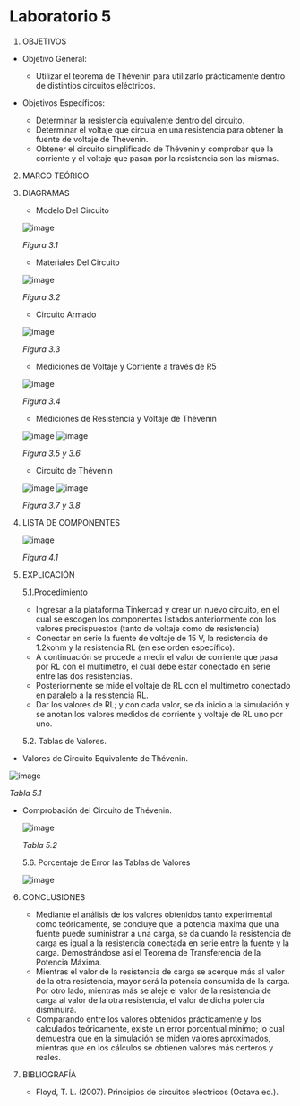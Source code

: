 # Laboratorio 5
1. OBJETIVOS
- Objetivo General:
   
   - Utilizar el teorema de Thévenin para utilizarlo prácticamente dentro de distintios circuitos eléctricos.
   
- Objetivos Específicos:
 
   - Determinar la resistencia equivalente dentro del circuito.
   - Determinar el voltaje que circula en una resistencia para obtener la fuente de voltaje de Thévenin.
   - Obtener el circuito simplificado de Thévenin y comprobar que la corriente y el voltaje que pasan por la resistencia son las mismas.
   
2. MARCO TEÓRICO

   


3. DIAGRAMAS
   - Modelo Del Circuito
   
   ![image](https://user-images.githubusercontent.com/75439689/108273068-155a8980-7141-11eb-9c75-171ccb45f0cc.png)

   *Figura 3.1*
   
   - Materiales Del Circuito
   
   ![image](https://user-images.githubusercontent.com/75439689/108273129-273c2c80-7141-11eb-97c2-a097f8bb2f31.png)
   
   *Figura 3.2*
   
   - Circuito Armado

   ![image](https://user-images.githubusercontent.com/75439689/108273213-43d86480-7141-11eb-91cb-2f60aebcf6ab.png)

   *Figura 3.3*
   
   - Mediciones de Voltaje y Corriente a través de R5
   
   ![image](https://user-images.githubusercontent.com/75439689/108273360-73876c80-7141-11eb-965b-dd38a73e533a.png)
   
   *Figura 3.4*
   
   - Mediciones de Resistencia y Voltaje de Thévenin
   
   ![image](https://user-images.githubusercontent.com/75439689/108273378-797d4d80-7141-11eb-89ff-b5e4d3256676.png)
   ![image](https://user-images.githubusercontent.com/75439689/108273538-ae89a000-7141-11eb-88a3-030de9ffd77a.png)
   
   *Figura 3.5 y 3.6*
   
   - Circuito de Thévenin
   
   ![image](https://user-images.githubusercontent.com/75439689/108273617-c6612400-7141-11eb-975e-95599b706744.png)
   ![image](https://user-images.githubusercontent.com/75439689/108273631-cb25d800-7141-11eb-8bf3-0eeae2a5db22.png)
   
   *Figura 3.7 y 3.8*
   
4. LISTA DE COMPONENTES
   
   ![image](https://user-images.githubusercontent.com/75439689/108274097-7040b080-7142-11eb-98c0-d9c431c00f0b.png)
   
   *Figura 4.1*

5. EXPLICACIÓN

   5.1.Procedimiento
   
     - Ingresar a la plataforma Tinkercad y crear un nuevo circuito, en el cual se escogen los componentes listados anteriormente con los valores predispuestos (tanto de voltaje como de resistencia)
     - Conectar en serie la fuente de voltaje de 15 V, la resistencia de 1.2kohm y la resistencia RL (en ese orden específico).
     - A continuación se procede a medir el valor de corriente que pasa por RL con el multímetro, el cual debe estar conectado en serie entre las dos resistencias.
     - Posteriormente se mide el voltaje de RL con el multímetro conectado en paralelo a la resistencia RL.
     - Dar los valores de RL; y con cada valor, se da inicio a la simulación y se anotan los valores medidos de corriente y voltaje de RL uno por uno.

   5.2. Tablas de Valores.
   
- Valores de Circuito Equivalente de Thévenin.
   
![image](https://user-images.githubusercontent.com/75439689/108279907-5f486d00-714b-11eb-84d2-351a415961e2.png)
   
   *Tabla 5.1*
   
- Comprobación del Circuito de Thévenin.
   
   ![image](https://user-images.githubusercontent.com/75439689/108280040-8e5ede80-714b-11eb-932b-b148f47bf2ce.png)
   
   *Tabla 5.2*

   5.6. Porcentaje de Error las Tablas de Valores
   
   ![image](https://user-images.githubusercontent.com/75439689/108280912-da5e5300-714c-11eb-8f9e-0722b2523d0f.png)

6. CONCLUSIONES

   - Mediante el análisis de los valores obtenidos tanto experimental como teóricamente, se concluye que la potencia máxima que una fuente puede suministrar a una carga, se da cuando la resistencia de carga es igual a la resistencia conectada en serie entre la fuente y la carga. Demostrándose así el Teorema de Transferencia de la Potencia Máxima.
   - Mientras el valor de la resistencia de carga se acerque más al valor de la otra resistencia, mayor será la potencia consumida de la carga. Por otro lado, mientras más se aleje el valor de la resistencia de carga al valor de la otra resistencia, el valor de dicha potencia disminuirá.
   - Comparando entre los valores obtenidos prácticamente y los calculados teóricamente, existe un error porcentual mínimo; lo cual demuestra que en la simulación se miden valores aproximados, mientras que en los cálculos se obtienen valores más certeros y reales.
 
7. BIBLIOGRAFÍA

   - Floyd, T. L. (2007). Principios de circuitos eléctricos (Octava ed.).
